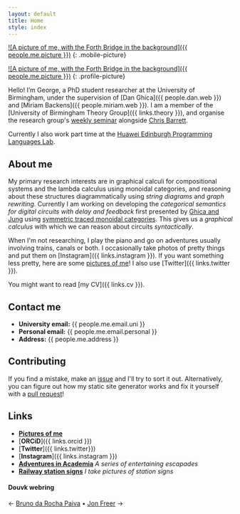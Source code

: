 ```yaml
---
layout: default
title: Home
style: index
---
```


[![A picture of me, with the Forth Bridge in the background]({{ people.me.picture }})](/images/fancam.mp4)
{: .mobile-picture}

[![A picture of me, with the Forth Bridge in the background]({{ people.me.picture }})](/images/fancam.mp4)
{: .profile-picture}

Hello! I’m George, a PhD student researcher at the University of Birmingham, under the supervision of [Dan Ghica]({{ people.dan.web }}) and [Miriam Backens]({{ people.miriam.web }}).
I am a member of the [University of Birmingham Theory Group]({{ links.theory }}), and organise the research group's [weekly seminar](http://talks.bham.ac.uk/show/index/86) alongside [Chris Barrett](https://chrisbarrett2.github.io/).

Currently I also work part time at the [Huawei Edinburgh Programming Languages Lab](https://blogs.ed.ac.uk/he-lab/).

## About me

My primary research interests are in graphical calculi for compositional systems and the lambda calculus using monoidal categories, and reasoning about these structures diagrammatically using *string diagrams* and *graph rewriting*.
Currently I am working on developing the *categorical semantics for digital circuits with delay and feedback* first presented by [Ghica and Jung](https://doi.org/10.4230/LIPIcs.CSL.2017.24) using [symmetric traced monoidal categories](https://en.wikipedia.org/wiki/Traced_monoidal_category).
This gives us a *graphical calculus* with which we can reason about circuits *syntactically*.

When I'm not researching, I play the piano and go on adventures usually involving trains, canals or both.
I occasionally take photos of pretty things and put them on [Instagram]({{ links.instagram }}).
If you want something less pretty, here are some [pictures of me](/pictures)!
I also use [Twitter]({{ links.twitter }}).

You might want to read [my CV]({{ links.cv }}).

## Contact me

* **University email:** {{ people.me.email.uni }}
* **Personal email:** {{ people.me.email.personal }}
* **Address:** {{ people.me.address }}

## Contributing

If you find a mistake, make an [issue](https://github.com/georgejkaye/georgejkaye.github.io/issues) and I'll try to sort it out.
Alternatively, you can figure out how my static site generator works and fix it yourself with a [pull request](https://github.com/georgejkaye/georgejkaye.github.io/pulls)!

## Links

* [**Pictures of me**](/pictures)
* [**ORCiD**]({{ links.orcid }})
* [**Twitter**]({{ links.twitter}})
* [**Instagram**]({{ links.instagram }})
* [**Adventures in Academia**](/adventures) *A series of entertaining escapades*
* [**Railway station signs**](/trains/stations) *I take pictures of station signs*

#### Douvk webring

← [Bruno da Rocha Paiva](https://brunorochapaiva.github.io/)
•
[Jon Freer](https://jonfreer.co.uk/) →